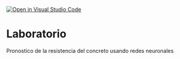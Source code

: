 [![Open in Visual Studio Code](https://classroom.github.com/assets/open-in-vscode-c66648af7eb3fe8bc4f294546bfd86ef473780cde1dea487d3c4ff354943c9ae.svg)](https://classroom.github.com/online_ide?assignment_repo_id=9469575&assignment_repo_type=AssignmentRepo)
# Laboratorio
Pronostico de la resistencia del concreto usando redes neuronales
